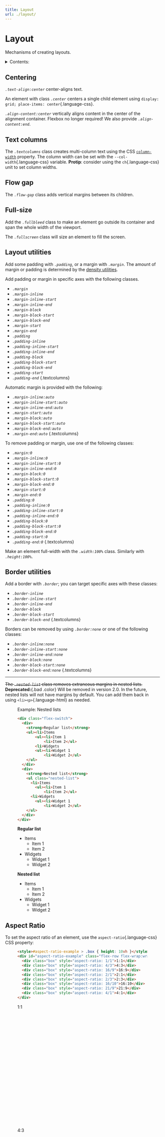 ```yaml
---
title: Layout
url: ./layout/
---
```


# Layout

Mechanisms of creating layouts.

<details>
  <summary>Contents:</summary>

  [[toc]]

</details>


## Centering

<dfn>`.text-align:center`</dfn> center-aligns text.

An element with class <dfn>`.center`</dfn> centers a single child element using `display: grid; place-items: center`{.language-css}.

<dfn>`.align-content:center`</dfn> vertically aligns content in the center of the alignment container.
Flexbox no longer required!
We also provide <dfn>`.align-content:end`</dfn>.


## Text columns

The <dfn>`.textcolumns`</dfn> class creates multi-column text using the CSS [`column-width`][] property.
The column width can be set with the `--col-width`{.language-css} variable.
**Protip**: consider using the `ch`{.language-css} unit to set column widths.

[`column-width`]: https://developer.mozilla.org/en-US/docs/Web/CSS/column-width


## Flow gap

The <dfn>`.flow-gap`</dfn> class adds vertical margins between its children.


## Full-size

Add the <dfn>`.fullbleed`</dfn> class to make an element go outside its container and span the whole width of the viewport.

The <dfn>`.fullscreen`</dfn> class will size an element to fill the screen.


## Layout utilities

Add some padding with <dfn>`.padding`</dfn>, or a margin with <dfn>`.margin`</dfn>.
The amount of margin or padding is determined by the [density utilities][].

Add padding or margin in specific axes with the following classes.

 - <dfn>`.margin`</dfn>
 - <dfn>`.margin-inline`</dfn>
 - <dfn>`.margin-inline-start`</dfn>
 - <dfn>`.margin-inline-end`</dfn>
 - <dfn>`.margin-block`</dfn>
 - <dfn>`.margin-block-start`</dfn>
 - <dfn>`.margin-block-end`</dfn>
 - <dfn>`.margin-start`</dfn>
 - <dfn>`.margin-end`</dfn>
 - <dfn>`.padding`</dfn>
 - <dfn>`.padding-inline`</dfn>
 - <dfn>`.padding-inline-start`</dfn>
 - <dfn>`.padding-inline-end`</dfn>
 - <dfn>`.padding-block`</dfn>
 - <dfn>`.padding-block-start`</dfn>
 - <dfn>`.padding-block-end`</dfn>
 - <dfn>`.padding-start`</dfn>
 - <dfn>`.padding-end`</dfn>
{.textcolumns}

Automatic margin is provided with the following:

 - <dfn>`.margin-inline:auto`</dfn>
 - <dfn>`.margin-inline-start:auto`</dfn>
 - <dfn>`.margin-inline-end:auto`</dfn>
 - <dfn>`.margin-start:auto`</dfn>
 - <dfn>`.margin-block:auto`</dfn>
 - <dfn>`.margin-block-start:auto`</dfn>
 - <dfn>`.margin-block-end:auto`</dfn>
 - <dfn>`.margin-end:auto`</dfn>
{.textcolumns}

To remove padding or margin, use one of the following classes:

 - <dfn>`.margin:0`</dfn>
 - <dfn>`.margin-inline:0`</dfn>
 - <dfn>`.margin-inline-start:0`</dfn>
 - <dfn>`.margin-inline-end:0`</dfn>
 - <dfn>`.margin-block:0`</dfn>
 - <dfn>`.margin-block-start:0`</dfn>
 - <dfn>`.margin-block-end:0`</dfn>
 - <dfn>`.margin-start:0`</dfn>
 - <dfn>`.margin-end:0`</dfn>
 - <dfn>`.padding:0`</dfn>
 - <dfn>`.padding-inline:0`</dfn>
 - <dfn>`.padding-inline-start:0`</dfn>
 - <dfn>`.padding-inline-end:0`</dfn>
 - <dfn>`.padding-block:0`</dfn>
 - <dfn>`.padding-block-start:0`</dfn>
 - <dfn>`.padding-block-end:0`</dfn>
 - <dfn>`.padding-start:0`</dfn>
 - <dfn>`.padding-end:0`</dfn>
{.textcolumns}

Make an element full-width with the <dfn>`.width:100%`</dfn> class.
Similarly with <dfn>`.height:100%`</dfn>.

[density utilities]: /docs/utils/#density


## Border utilities

Add a border with <dfn>`.border`</dfn>; you can target specific axes with these classes:

 - <dfn>`.border-inline`</dfn>
 - <dfn>`.border-inline-start`</dfn>
 - <dfn>`.border-inline-end`</dfn>
 - <dfn>`.border-block`</dfn>
 - <dfn>`.border-block-start`</dfn>
 - <dfn>`.border-block-end`</dfn>
{.textcolumns}

Borders can be removed by using <dfn>`.border:none`</dfn> or one of the following classes:

 - <dfn>`.border-inline:none`</dfn>
 - <dfn>`.border-inline-start:none`</dfn>
 - <dfn>`.border-inline-end:none`</dfn>
 - <dfn>`.border-block:none`</dfn>
 - <dfn>`.border-block-start:none`</dfn>
 - <dfn>`.border-block-end:none`</dfn>
{.textcolumns}


***

~~The <dfn>`.nested-list`</dfn> class removes extraneous margins in nested lists.~~
**Deprecated:**{.bad .color} Will be removed in version 2.0.
In the future, nested lists will not have margins by default.
You can add them back in using `<li><p>`{.language-html} as needed.

<figure>
<figcaption><sub-title class="allcaps">Example<v-h>: </v-h></sub-title>Nested lists</figcaption>

  ~~~html
  <div class="flex-switch">
    <div>
      <strong>Regular list</strong>
      <ul><li>Items
          <ul><li>Item 1
              <li>Item 2</ul>
          <li>Widgets
          <ul><li>Widget 1
              <li>Widget 2</ul>
      </ul>
    </div>
    <div>
      <strong>Nested list</strong>
      <ul class="nested-list">
        <li>Items
          <ul><li>Item 1
              <li>Item 2</ul>
        <li>Widgets
          <ul><li>Widget 1
              <li>Widget 2</ul>
      </ul>
    </div>
  </div>
  ~~~

  <div class="flex-switch">
    <div>
      <strong>Regular list</strong>
      <ul><li>Items
          <ul><li>Item 1
              <li>Item 2</ul>
          <li>Widgets
          <ul><li>Widget 1
              <li>Widget 2</ul>
      </ul>
    </div>
    <div>
      <strong>Nested list</strong>
      <ul class="nested-list">
        <li>Items
          <ul><li>Item 1
              <li>Item 2</ul>
        <li>Widgets
          <ul><li>Widget 1
              <li>Widget 2</ul>
      </ul>
    </div>
  </div>

</figure>


## Aspect Ratio

To set the aspect ratio of an element, use the `aspect-ratio`{.language-css} CSS property:

<figure>

  ~~~html
  <style>#aspect-ratio-example > .box { height: 10vh }</style>
  <div id="aspect-ratio-example" class="flex-row flex-wrap:wrap">
    <div class="box" style="aspect-ratio: 1/1">1:1</div>
    <div class="box" style="aspect-ratio: 4/3">4:3</div>
    <div class="box" style="aspect-ratio: 16/9">16:9</div>
    <div class="box" style="aspect-ratio: 2/1">2:1</div>
    <div class="box" style="aspect-ratio: 2/3">2:3</div>
    <div class="box" style="aspect-ratio: 16/10">16:10</div>
    <div class="box" style="aspect-ratio: 21/9">21:9</div>
    <div class="box" style="aspect-ratio: 4/1">4:1</div>
  </div>
  ~~~

  <style>#aspect-ratio-example > .box { height: 10vh }</style>
  <div id="aspect-ratio-example" class="flex-row flex-wrap:wrap">
    <div class="box" style="aspect-ratio: 1/1">1:1</div>
    <div class="box" style="aspect-ratio: 4/3">4:3</div>
    <div class="box" style="aspect-ratio: 16/9">16:9</div>
    <div class="box" style="aspect-ratio: 2/1">2:1</div>
    <div class="box" style="aspect-ratio: 2/3">2:3</div>
    <div class="box" style="aspect-ratio: 16/10">16:10</div>
    <div class="box" style="aspect-ratio: 21/9">21:9</div>
  </div>

</figure>


## Scrolling

Set the `overflow` property with these utility classes.

<dfn>`.overflow:auto`</dfn>  
:   Show scrollbars if needed.

<dfn>`.overflow:scroll`</dfn>
:   Always show scrollbars (use <dfn>`.overflow-x:scroll`</dfn> or <dfn>`.overflow-y:scroll`</dfn> to set on a specific axis).

<dfn>`.overflow:clip`</dfn>
:   Overflow content is clipped at the element's padding box.
    Can be set per axis using <dfn>`.overflow-x:clip`</dfn> or <dfn>`.overflow-y:clip`</dfn>, and the clip margin can be extended using the `overflow-clip-margin` CSS property.

**Info**:&emsp;When using the `.overflow:scroll` utilities, it is recommended to add the element to the tabbing order (`tabindex=0`{.token .attr-name}) so that the container can be scrolled using the keyboard.{.info .box}


## Pseudo-tables

The <dfn>`.table`</dfn> class makes an element act like a table for the purposes of layout.
The <dfn>`.row`</dfn> class can be used to create a table row, or you can make all descendants of an element into rows with <dfn>`.rows`</dfn>.

<figure>
<figcaption><sub-title class="allcaps">Example<v-h>: </v-h></sub-title>Using pseudo-tables to align forms</figcaption>

  ~~~ html
  <form class="table rows">
    <p>
        <label for=name>Name</label>
        <input type=text id=name name=name>
    </p>
    <p>
        <label for=adr>Address</label>
        <input type=text id=adr name=adr>
    </p>
  </form>
  ~~~

  <hr>

  <form class="table rows">
    <p>
        <label for=name>Name</label>
        <input type=text id=name name=name>
    </p>
    <p>
        <label for=adr>Address</label>
        <input type=text id=adr name=adr>
    </p>
  </form>

</figure>


## Positioning

<dfn>`.block`</dfn>
:   Set `display: block`.

<dfn>`.inline`</dfn>
:   Set `display: inline`.

<dfn>`.contents`</dfn>
:   Set `display: contents`.

<dfn>`.fixed`</dfn>
:   Set `position: fixed`.

<dfn>`.sticky`</dfn>
:   Set `position: sticky`.

<dfn>`.top`</dfn>
:   Set `top: 0`.
    Use together with `.fixed` or `.sticky`.

<dfn>`.right`</dfn>
:   Set `right: 0`.
    See `.top`.

<dfn>`.bottom`</dfn>
:   Set `bottom: 0`.
    See `.top`.

<dfn>`.left`</dfn>
:   Set `left: 0`.
    See `.top`.

<dfn>`.float:left`</dfn>
:   Set `float: left`.

<dfn>`.float:right`</dfn>
:   Set `float: right`.

